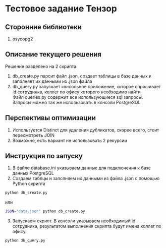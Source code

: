 # Тестовое задание Тензор

## Сторонние библиотеки
1. psycopg2

## Описание текущего решения
Решение разделено на 2 скрипта
1. db_create.py парсит файл .json, создает таблицы в базе данных и заполняет их данными из .json файла
2. db_query.py запускает консольное приложение, которое спрашивает id сотрудинка, коллег по офису которого необходимо найти  
Файл queries.py содержит все использующиеся sql запросы. Запросы можно так же использовать в консоли PostgreSQL

## Перспективы оптимизации
1. Используется Distinct для удаления дубликатов, скорее всего, стоит пересмотреть JOIN
2. Возможно, есть вариант не использовать 2 рекурсии

## Инструкция по запуску 
1. В файле database.ini указываем данные для подключения к базе данных PostgreSQL
2. Создаем таблцы и заполняем их данными из файла .json с помощью Python скрипта
```bash
python db_create.py
```
или
```bash
JSON="data.json" python db_create.py
```
3. Запускаем скрипт. В консоли указываем необходимый id сотрудника, результатом выполнения скрипта будут имена коллег по офису. 
```bash
python db_query.py
```
